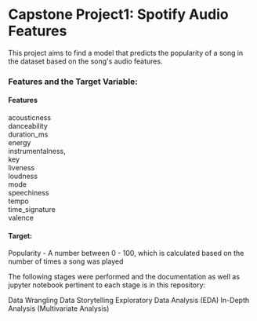 # Capstone Project1: Spotify Audio Features
This project aims to find a model that predicts the popularity of a song in the dataset based on the song's audio features. 

### Features and the Target Variable: 

#### Features

acousticness        
danceability        
duration_ms         
energy              
instrumentalness,   
key                
liveness            
loudness            
mode             
speechiness         
tempo             
time_signature      
valence             

#### Target:
Popularity - A number between 0 - 100, which is calculated based on the number of times a song was played

The following stages were performed and the documentation as well as jupyter notebook pertinent to each stage is in this repository:

Data Wrangling
Data Storytelling
Exploratory Data Analysis (EDA)
In-Depth Analysis (Multivariate Analysis)
